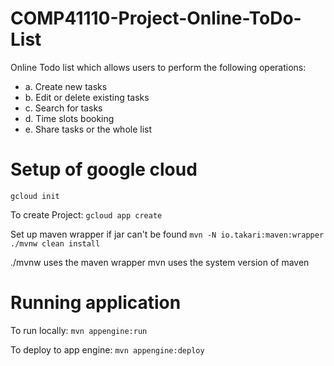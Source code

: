 # COMP41110-Project-Online-ToDo-List

Online Todo list which allows users to perform the following operations:
* a. Create new tasks
* b. Edit or delete existing tasks
* c. Search for tasks
* d. Time slots booking
* e. Share tasks or the whole list

# Setup of google cloud
`gcloud init`

To create Project:
`gcloud app create`

Set up maven wrapper if jar can't be found
`mvn -N io.takari:maven:wrapper`
`./mvnw clean install`

./mvnw uses the maven wrapper
mvn uses the system version of maven

# Running application
To run locally:
`mvn appengine:run`

To deploy to app engine:
`mvn appengine:deploy`
